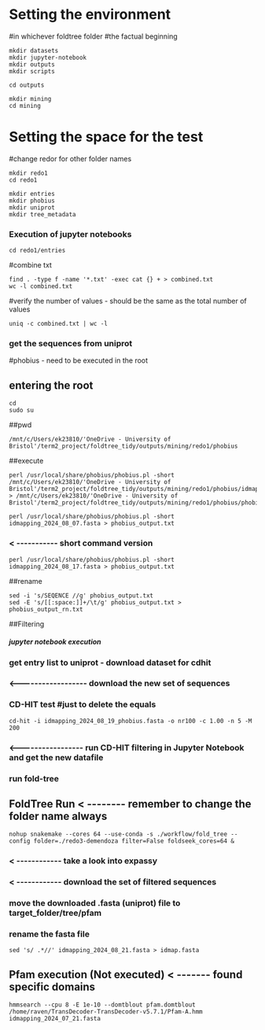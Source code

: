 # Setting the environment
#in whichever foldtree folder
#the factual beginning
```
mkdir datasets
mkdir jupyter-notebook
mkdir outputs
mkdir scripts

cd outputs

mkdir mining
cd mining
```

# Setting the space for the test
#change redor for other folder names
```
mkdir redo1
cd redo1

mkdir entries
mkdir phobius
mkdir uniprot
mkdir tree_metadata
```
### Execution of jupyter notebooks
```
cd redo1/entries 
```
#combine txt
```
find . -type f -name '*.txt' -exec cat {} + > combined.txt
wc -l combined.txt
```

#verify the number of values - should be the same as the total number of values
```
uniq -c combined.txt | wc -l
```
### get the sequences from uniprot

#phobius - need to be executed in the root 
## entering the root
```
cd 
sudo su
```
##pwd 
```
/mnt/c/Users/ek23810/'OneDrive - University of Bristol'/term2_project/foldtree_tidy/outputs/mining/redo1/phobius
```
##execute
```
perl /usr/local/share/phobius/phobius.pl -short /mnt/c/Users/ek23810/'OneDrive - University of Bristol'/term2_project/foldtree_tidy/outputs/mining/redo1/phobius/idmapping_2024_08_05.fasta > /mnt/c/Users/ek23810/'OneDrive - University of Bristol'/term2_project/foldtree_tidy/outputs/mining/redo1/phobius/phobius_output.txt

perl /usr/local/share/phobius/phobius.pl -short idmapping_2024_08_07.fasta > phobius_output.txt
```
### < ----------- short command version 
```
perl /usr/local/share/phobius/phobius.pl -short idmapping_2024_08_17.fasta > phobius_output.txt
```
##rename
```
sed -i 's/SEQENCE //g' phobius_output.txt
sed -E 's/[[:space:]]+/\t/g' phobius_output.txt > phobius_output_rn.txt
```
##Filtering
##### jupyter notebook execution 

### get entry list to uniprot - download dataset for cdhit

### <------------------ download the new set of sequences
### CD-HIT test #just to delete the equals
```
cd-hit -i idmapping_2024_08_19_phobius.fasta -o nr100 -c 1.00 -n 5 -M 200
```
### <----------------- run CD-HIT filtering in Jupyter Notebook and get the new datafile 
### run fold-tree

## FoldTree Run < -------- remember to change the folder name always 
```
nohup snakemake --cores 64 --use-conda -s ./workflow/fold_tree --config folder=./redo3-demendoza filter=False foldseek_cores=64 &
```
### < ------------ take a look into expassy
### < ------------ download the set of filtered sequences

### move the downloaded .fasta (uniprot) file to target_folder/tree/pfam
### rename the fasta file
```
sed 's/ .*//' idmapping_2024_08_21.fasta > idmap.fasta
```
## Pfam execution (Not executed) < ------- found specific domains
```
hmmsearch --cpu 8 -E 1e-10 --domtblout pfam.domtblout /home/raven/TransDecoder-TransDecoder-v5.7.1/Pfam-A.hmm idmapping_2024_07_21.fasta
```
